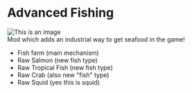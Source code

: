 # Advanced Fishing
![This is an image](https://github.com/Maksasj/Advanced_Fishing-REPO/blob/main/graphics/prev.png)<br/>
Mod which adds an industrial way to get seafood in the game!
- Fish farm (main mechanism)
- Raw Salmon (new fish type)
- Raw Tropical Fish (new fish type)
- Raw Crab (also new "fish" type)
- Raw Squid (yes this is squid)
